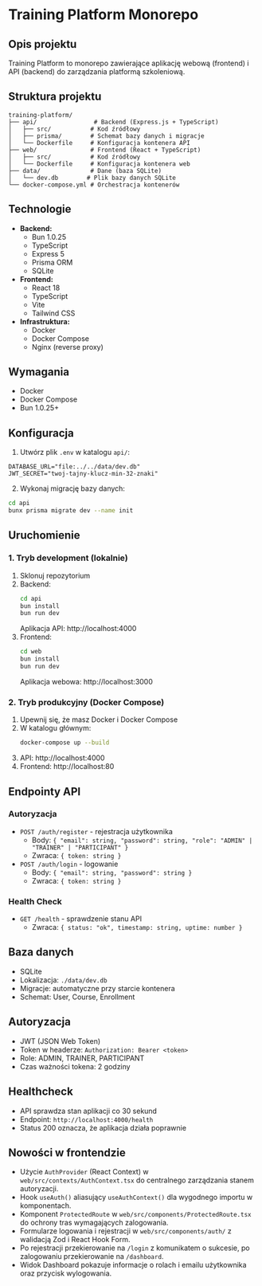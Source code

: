 # Training Platform Monorepo

## Opis projektu
Training Platform to monorepo zawierające aplikację webową (frontend) i API (backend) do zarządzania platformą szkoleniową.

## Struktura projektu
```
training-platform/
├── api/                # Backend (Express.js + TypeScript)
│   ├── src/           # Kod źródłowy
│   ├── prisma/        # Schemat bazy danych i migracje
│   └── Dockerfile     # Konfiguracja kontenera API
├── web/               # Frontend (React + TypeScript)
│   ├── src/           # Kod źródłowy
│   └── Dockerfile     # Konfiguracja kontenera web
├── data/              # Dane (baza SQLite)
│   └── dev.db        # Plik bazy danych SQLite
└── docker-compose.yml # Orchestracja kontenerów
```

## Technologie
- **Backend:**
  - Bun 1.0.25
  - TypeScript
  - Express 5
  - Prisma ORM
  - SQLite
- **Frontend:**
  - React 18
  - TypeScript
  - Vite
  - Tailwind CSS
- **Infrastruktura:**
  - Docker
  - Docker Compose
  - Nginx (reverse proxy)

## Wymagania
- Docker
- Docker Compose
- Bun 1.0.25+

## Konfiguracja
1. Utwórz plik `.env` w katalogu `api/`:
```env
DATABASE_URL="file:../../data/dev.db"
JWT_SECRET="twoj-tajny-klucz-min-32-znaki"
```

2. Wykonaj migrację bazy danych:
```bash
cd api
bunx prisma migrate dev --name init
```

## Uruchomienie

### 1. Tryb development (lokalnie)
1. Sklonuj repozytorium
2. Backend:
   ```bash
   cd api
   bun install
   bun run dev
   ```
   Aplikacja API: http://localhost:4000
3. Frontend:
   ```bash
   cd web
   bun install
   bun run dev
   ```
   Aplikacja webowa: http://localhost:3000

### 2. Tryb produkcyjny (Docker Compose)
1. Upewnij się, że masz Docker i Docker Compose
2. W katalogu głównym:
   ```bash
   docker-compose up --build
   ```
3. API: http://localhost:4000
4. Frontend: http://localhost:80

## Endpointy API

### Autoryzacja
- `POST /auth/register` - rejestracja użytkownika
  - Body: `{ "email": string, "password": string, "role": "ADMIN" | "TRAINER" | "PARTICIPANT" }`
  - Zwraca: `{ token: string }`
- `POST /auth/login` - logowanie
  - Body: `{ "email": string, "password": string }`
  - Zwraca: `{ token: string }`

### Health Check
- `GET /health` - sprawdzenie stanu API
  - Zwraca: `{ status: "ok", timestamp: string, uptime: number }`

## Baza danych
- SQLite
- Lokalizacja: `./data/dev.db`
- Migracje: automatyczne przy starcie kontenera
- Schemat: User, Course, Enrollment

## Autoryzacja
- JWT (JSON Web Token)
- Token w headerze: `Authorization: Bearer <token>`
- Role: ADMIN, TRAINER, PARTICIPANT
- Czas ważności tokena: 2 godziny

## Healthcheck
- API sprawdza stan aplikacji co 30 sekund
- Endpoint: `http://localhost:4000/health`
- Status 200 oznacza, że aplikacja działa poprawnie 

## Nowości w frontendzie
- Użycie `AuthProvider` (React Context) w `web/src/contexts/AuthContext.tsx` do centralnego zarządzania stanem autoryzacji.
- Hook `useAuth()` aliasujący `useAuthContext()` dla wygodnego importu w komponentach.
- Komponent `ProtectedRoute` w `web/src/components/ProtectedRoute.tsx` do ochrony tras wymagających zalogowania.
- Formularze logowania i rejestracji w `web/src/components/auth/` z walidacją Zod i React Hook Form.
- Po rejestracji przekierowanie na `/login` z komunikatem o sukcesie, po zalogowaniu przekierowanie na `/dashboard`.
- Widok Dashboard pokazuje informacje o rolach i emailu użytkownika oraz przycisk wylogowania.
